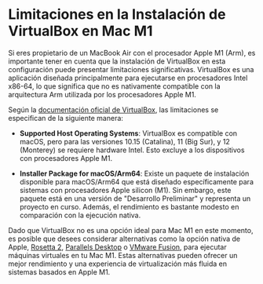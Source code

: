 # Limitaciones en la Instalación de VirtualBox en Mac M1

Si eres propietario de un MacBook Air con el procesador Apple M1 (Arm), es importante tener en cuenta que la instalación de VirtualBox en esta configuración puede presentar limitaciones significativas. VirtualBox es una aplicación diseñada principalmente para ejecutarse en procesadores Intel x86-64, lo que significa que no es nativamente compatible con la arquitectura Arm utilizada por los procesadores Apple M1.

Según la [documentación oficial de VirtualBox](https://www.virtualbox.org/manual/ch01.html#hostossupport), las limitaciones se especifican de la siguiente manera:

- **Supported Host Operating Systems**:
  VirtualBox es compatible con macOS, pero para las versiones 10.15 (Catalina), 11 (Big Sur), y 12 (Monterey) se requiere hardware Intel. Esto excluye a los dispositivos con procesadores Apple M1.
  
- **Installer Package for macOS/Arm64**:
  Existe un paquete de instalación disponible para macOS/Arm64 que está diseñado específicamente para sistemas con procesadores Apple silicon (M1). Sin embargo, este paquete está en una versión de "Desarrollo Preliminar" y representa un proyecto en curso. Además, el rendimiento es bastante modesto en comparación con la ejecución nativa.

Dado que VirtualBox no es una opción ideal para Mac M1 en este momento, es posible que desees considerar alternativas como la opción nativa de Apple, [Rosetta 2](https://support.apple.com/es-es/HT211861), [Parallels Desktop](https://www.parallels.com/es/) o [VMware Fusion](https://www.vmware.com/es/products/fusion.html), para ejecutar máquinas virtuales en tu Mac M1. Estas alternativas pueden ofrecer un mejor rendimiento y una experiencia de virtualización más fluida en sistemas basados en Apple M1.